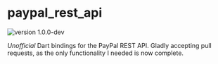 # paypal_rest_api

![version 1.0.0-dev](https://img.shields.io/badge/version-1.0.0--dev-red.svg)

*Unofficial* Dart bindings for the PayPal REST API. Gladly accepting pull requests, as the only
functionality I needed is now complete.